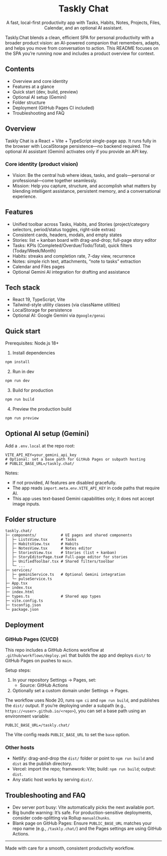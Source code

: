<div align="center">
  <h1>Taskly Chat</h1>
  <p>A fast, local-first productivity app with Tasks, Habits, Notes, Projects, Files, Calendar, and an optional AI assistant.</p>
</div>

Taskly.Chat blends a clean, efficient SPA for personal productivity with a broader product vision: an AI-powered companion that remembers, adapts, and helps you move from conversation to action. This README focuses on the SPA you’re running now and includes a product overview for context.

## Contents

- Overview and core identity
- Features at a glance
- Quick start (dev, build, preview)
- Optional AI setup (Gemini)
- Folder structure
- Deployment (GitHub Pages CI included)
- Troubleshooting and FAQ

## Overview

Taskly Chat is a React + Vite + TypeScript single-page app. It runs fully in the browser with LocalStorage persistence—no backend required. The optional AI assistant (Gemini) activates only if you provide an API key.

### Core identity (product vision)

- Vision: Be the central hub where ideas, tasks, and goals—personal or professional—come together seamlessly.
- Mission: Help you capture, structure, and accomplish what matters by blending intelligent assistance, persistent memory, and a conversational experience.

## Features

- Unified toolbar across Tasks, Habits, and Stories (project/category selectors, period/status toggles, right-side extras)
- Consistent cards, headers, modals, and empty states
- Stories: list + kanban board with drag-and-drop; full-page story editor
- Tasks: KPIs (Completed/Overdue/Todo/Total), quick filters (Today/Week/Month)
- Habits: streaks and completion rate, 7-day view, recurrence
- Notes: simple rich text, attachments, “note to tasks” extraction
- Calendar and Files pages
- Optional Gemini AI integration for drafting and assistance

## Tech stack

- React 19, TypeScript, Vite
- Tailwind-style utility classes (via className utilities)
- LocalStorage for persistence
- Optional AI: Google Gemini via `@google/genai`

## Quick start

Prerequisites: Node.js 18+

1) Install dependencies

```bash
npm install
```

2) Run in dev

```bash
npm run dev
```

3) Build for production

```bash
npm run build
```

4) Preview the production build

```bash
npm run preview
```

## Optional AI setup (Gemini)

Add a `.env.local` at the repo root:

```env
VITE_API_KEY=your_gemini_api_key
# Optional: set a base path for GitHub Pages or subpath hosting
# PUBLIC_BASE_URL=/taskly.chat/
```

Notes:
- If not provided, AI features are disabled gracefully.
- The app reads `import.meta.env.VITE_API_KEY` in code paths that require AI.
- This app uses text-based Gemini capabilities only; it does not accept image inputs.

## Folder structure

```text
taskly.chat/
├─ components/           # UI pages and shared components
│  ├─ ListsView.tsx      # Tasks
│  ├─ HabitsView.tsx     # Habits
│  ├─ NotesView.tsx      # Notes editor
│  ├─ StoriesView.tsx    # Stories (list + kanban)
│  ├─ StoryEditorPage.tsx# Full-page editor for stories
│  ├─ UnifiedToolbar.tsx # Shared filters/toolbar
│  └─ ...
├─ services/
│  ├─ geminiService.ts   # Optional Gemini integration
│  └─ pulseService.ts
├─ App.tsx
├─ index.tsx
├─ index.html
├─ types.ts              # Shared app types
├─ vite.config.ts
├─ tsconfig.json
└─ package.json
```

## Deployment

### GitHub Pages (CI/CD)

This repo includes a GitHub Actions workflow at `.github/workflows/deploy.yml` that builds the app and deploys `dist/` to GitHub Pages on pushes to `main`.

Setup steps:
1. In your repository Settings → Pages, set:
   - Source: GitHub Actions
2. Optionally set a custom domain under Settings → Pages.

The workflow uses Node 20, runs `npm ci` and `npm run build`, and publishes the `dist/` output. If you’re deploying under a subpath (e.g., `https://<user>.github.io/<repo>`), you can set a base path using an environment variable:

```env
PUBLIC_BASE_URL=/taskly.chat/
```

The Vite config reads `PUBLIC_BASE_URL` to set the `base` option.

### Other hosts

- Netlify: drag-and-drop the `dist/` folder or point to `npm run build` and `dist` as the publish directory.
- Vercel: import the repo; framework: Vite; build: `npm run build`; output: `dist`.
- Any static host works by serving `dist/`.

## Troubleshooting and FAQ

- Dev server port busy: Vite automatically picks the next available port.
- Big bundle warning: It’s safe. For production-sensitive deployments, consider code-splitting via Rollup `manualChunks`.
- Blank page on GitHub Pages: Ensure `PUBLIC_BASE_URL` matches your repo name (e.g., `/taskly.chat/`) and the Pages settings are using GitHub Actions.

---

Made with care for a smooth, consistent productivity workflow.
